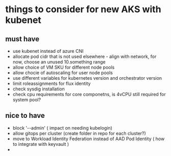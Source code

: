 # things to consider for new AKS with kubenet

## must have

- use kubenet instead of azure CNI
- allocate pod cidr that is not used elsewhere - align with network, for now, choose an unused 10.something range
- allow choice of VM SKU for different node pools
- allow chocie of autoscaling for user node pools
- use different variables for kubernetes version and orchestrator version
- limit roleassignments for flux identity
- check sysdig installation
- check cpu requirements for core componetns, is 4vCPU still required for system pool?




## nice to have

- block '--admin' ( impact on needing kubelogin)
- allow gitops per cluster (create folder in repo for each cluster?)
- move to Workload Identity Federation instead of AAD Pod Identity ( how to integrate with keyvault )
-  
